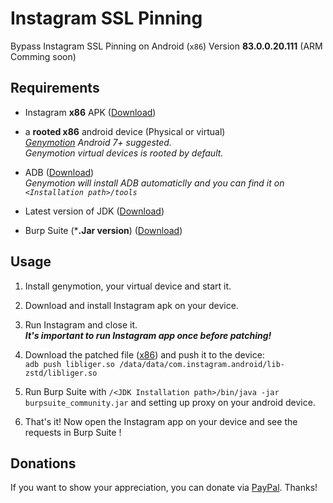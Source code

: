 # Instagram SSL Pinning
Bypass Instagram SSL Pinning on Android (`x86`) Version **83.0.0.20.111** (ARM Comming soon)

Requirements
------------
* Instagram **x86** APK ([Download](https://www.apkmirror.com/apk/instagram/instagram-instagram/instagram-instagram-83-0-0-20-111-144612-release/instagram-83-0-0-20-111-4-android-apk-download/))  

* a **rooted x86** android device (Physical or virtual)  
   *[Genymotion](https://www.genymotion.com/) Android 7+ suggested.*  
   *Genymotion virtual devices is rooted by default.*
   
* ADB ([Download](https://developer.android.com/studio/releases/platform-tools.html))  
    *Genymotion will install ADB automaticlly and you can find it on `<Installation path>/tools`*
  
* Latest version of JDK ([Download](https://www.oracle.com/technetwork/java/javase/downloads/jdk11-downloads-5066655.html))

* Burp Suite (***.Jar version**) ([Download](https://portswigger.net/burp/communitydownload))

Usage
-----
1. Install genymotion, your virtual device and start it.  

2. Download and install Instagram apk on your device.  

3. Run Instagram and close it.  
  ***It's important to run Instagram app once before patching!***  
  
4. Download the patched file ([x86](https://github.com/itsMoji/Instagram_SSL_Pinning/x86/libliger.so)) and push it to the device:  
  `adb push libliger.so /data/data/com.instagram.android/lib-zstd/libliger.so`  
  
5. Run Burp Suite with `/<JDK Installation path>/bin/java -jar burpsuite_community.jar` and setting up proxy on your android device.  

6. That's it! Now open the Instagram app on your device and see the requests in Burp Suite !

Donations
--------
If you want to show your appreciation, you can donate via [PayPal](https://www.paypal.com/cgi-bin/webscr?cmd=_donations&business=its13moji%40gmail%2ecom&lc=US&item_name=Instagram_SSL_Pinning_Donation). Thanks!